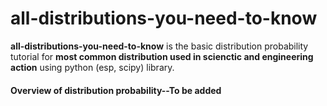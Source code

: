 # all-distributions-you-need-to-know
**all-distributions-you-need-to-know** is the basic distribution probability tutorial for **most common distribution used in scienctic and engineering action** using python (esp, scipy) library.

#### Overview of distribution probability--To be added 
